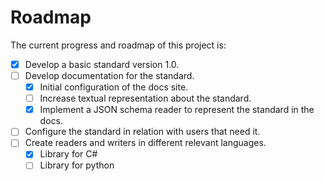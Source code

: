 # Roadmap
The current progress and roadmap of this project is:

- [x] Develop a basic standard version 1.0.
- [ ] Develop documentation for the standard.
    * [x] Initial configuration of the docs site.
    * [ ] Increase textual representation about the standard.
    * [x] Implement a JSON schema reader to represent the standard in the docs.
- [ ] Configure the standard in relation with users that need it.
- [ ] Create readers and writers in different relevant languages.
    * [x] Library for C#
    * [ ] Library for python
